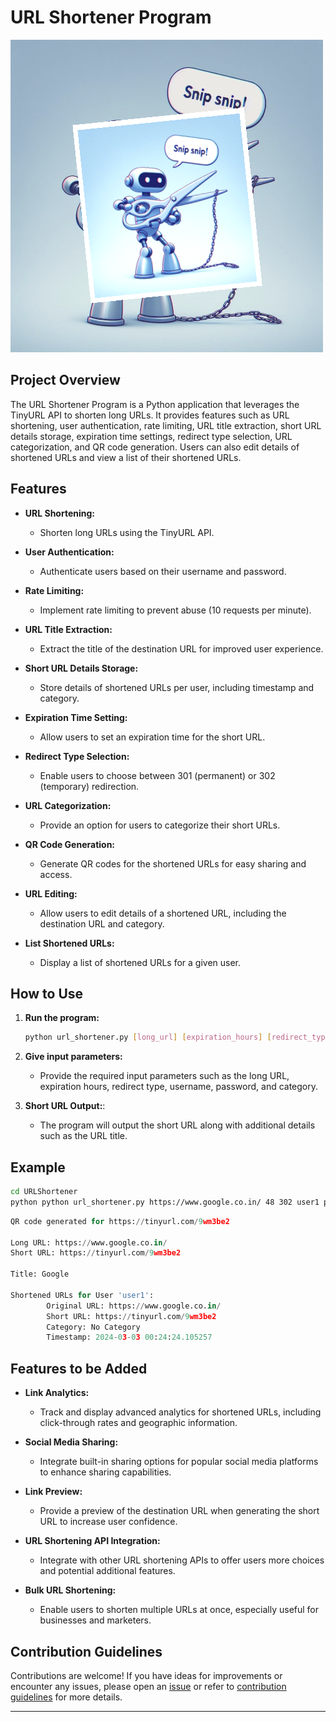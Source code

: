 # URL Shortener Program

![URL Shortner](../assets/images/readme_images/url_shortner.png)

## Project Overview

The URL Shortener Program is a Python application that leverages the TinyURL API to shorten long URLs. It provides features such as URL shortening, user authentication, rate limiting, URL title extraction, short URL details storage, expiration time settings, redirect type selection, URL categorization, and QR code generation. Users can also edit details of shortened URLs and view a list of their shortened URLs.

## Features

- **URL Shortening:**

  - Shorten long URLs using the TinyURL API.

- **User Authentication:**

  - Authenticate users based on their username and password.

- **Rate Limiting:**

  - Implement rate limiting to prevent abuse (10 requests per minute).

- **URL Title Extraction:**

  - Extract the title of the destination URL for improved user experience.

- **Short URL Details Storage:**

  - Store details of shortened URLs per user, including timestamp and category.

- **Expiration Time Setting:**

  - Allow users to set an expiration time for the short URL.

- **Redirect Type Selection:**

  - Enable users to choose between 301 (permanent) or 302 (temporary) redirection.

- **URL Categorization:**

  - Provide an option for users to categorize their short URLs.

- **QR Code Generation:**

  - Generate QR codes for the shortened URLs for easy sharing and access.

- **URL Editing:**

  - Allow users to edit details of a shortened URL, including the destination URL and category.

- **List Shortened URLs:**

  - Display a list of shortened URLs for a given user.

## How to Use

1. **Run the program:**

   ```bash
   python url_shortener.py [long_url] [expiration_hours] [redirect_type] [username] [password] [category]
   ```

2. **Give input parameters:**

   - Provide the required input parameters such as the long URL, expiration hours, redirect type, username, password, and category.

3. **Short URL Output:**:

   - The program will output the short URL along with additional details such as the URL title.

## Example

```bash
cd URLShortener
python python url_shortener.py https://www.google.co.in/ 48 302 user1 password1
```

```python
QR code generated for https://tinyurl.com/9wm3be2

Long URL: https://www.google.co.in/
Short URL: https://tinyurl.com/9wm3be2

Title: Google

Shortened URLs for User 'user1':
        Original URL: https://www.google.co.in/
        Short URL: https://tinyurl.com/9wm3be2
        Category: No Category
        Timestamp: 2024-03-03 00:24:24.105257
```

## Features to be Added

- **Link Analytics:**

  - Track and display advanced analytics for shortened URLs, including click-through rates and geographic information.

- **Social Media Sharing:**

  - Integrate built-in sharing options for popular social media platforms to enhance sharing capabilities.

- **Link Preview:**

  - Provide a preview of the destination URL when generating the short URL to increase user confidence.

- **URL Shortening API Integration:**

  - Integrate with other URL shortening APIs to offer users more choices and potential additional features.

- **Bulk URL Shortening:**

  - Enable users to shorten multiple URLs at once, especially useful for businesses and marketers.

## Contribution Guidelines

Contributions are welcome! If you have ideas for improvements or encounter any issues, please open an [issue](https://github.com/vrm-piyush/Python-Projects/issues/new/choose) or refer to [contribution guidelines](../CONTRIBUTING.md) for more details.

---

